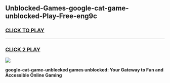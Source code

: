 
## Unblocked-Games-google-cat-game-unblocked-Play-Free-eng9c
<h3>
<a href="https://premium76.site?title=google-cat-game-unblocked&ref=12A">CLICK TO PLAY</a></h3>
<hr>

<h3>
<a href="https://premium76.site?title=google-cat-game-unblocked&ref=12A">CLICK 2 PLAY</a>
  
</h3>

<a href="https://premium76.site?title=google-cat-game-unblocked&ref=12A"><img src="https://clearcache.store/games.png"></a>


**google-cat-game-unblocked games unblocked: Your Gateway to Fun and Accessible Online Gaming**
